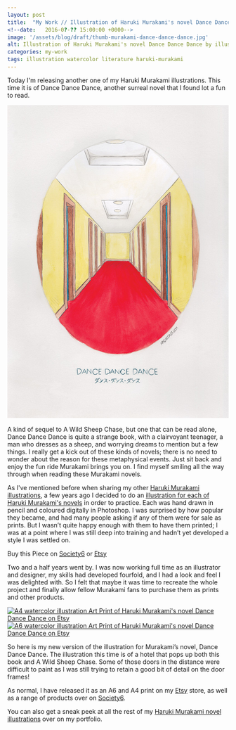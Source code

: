 ```yaml
---
layout: post
title:  "My Work // Illustration of Haruki Murakami's novel Dance Dance Dance"
<!--date: 	2016-0?-?? 15:00:00 +0000-->
image: '/assets/blog/draft/thumb-murakami-dance-dance-dance.jpg'
alt: Illustration of Haruki Murakami's novel Dance Dance Dance by illustrator / artist Karen Muray of A Rose Cast
categories: my-work
tags: illustration watercolor literature haruki-murakami
---
```


<p class="intro">Today I'm releasing another one of my Haruki Murakami illustrations. This time it is of Dance Dance Dance, another surreal novel that I found lot a fun to read.</p>

![Watercolor illustration of Haruki Murakami's novel Dance Dance Dance by illustrator / artist Karen Muray of A Rose Cast](/assets/folio/murakami/illustration-murakami-dance.jpg "Watercolor illustration of Haruki Murakami's novel Dance Dance Dance by illustrator / artist Karen Muray of A Rose Cast")

A kind of sequel to A Wild Sheep Chase, but one that can be read alone, Dance Dance Dance is quite a strange book, with a clairvoyant teenager, a man who dresses as a sheep, and worrying dreams to mention but a few things. I really get a kick out of these kinds of novels; there is no need to wonder about the reason for these metaphysical events. Just sit back and enjoy the fun ride Murakami brings you on. I find myself smiling all the way through when reading these Murakami novels.

As I've mentioned before when sharing my other [Haruki Murakami illustrations](/tag/Haruki-Murakami/ "Watercolour Illustration for Haruki Murakami's Novels"), a few years ago I decided to do an [illustration for each of Haruki Murakami's novels](http://www.akaihane.co.uk/post/54588755092/haruki-murakami "The original Haruki Murakami novel illustrations") in order to practice. Each was hand drawn in pencil and coloured digitally in Photoshop. I was surprised by how popular they became, and had many people asking if any of them were for sale as prints. But I wasn’t quite happy enough with them to have them printed; I was at a point where I was still deep into training and hadn’t yet developed a style I was settled on.

<div class="highlight">
  <p>Buy <span class="the">this</span> Piece <span class="the">on</span>
    <a href="https://society6.com/product/LINK" title="Buy Watercolor illustration of Haruki Murakami's novel Dance Dance Dance on the A Rose Cast Society6 store">Society6</a>
    <span class="the">or</span>
    <a href="https://www.etsy.com/shop/ARoseCast?section_id=18192366" title="Buy Watercolor illustration of Haruki Murakami's novel Dance Dance Dance on the A Rose Cast Etsy store">Etsy</a>
  </p>
</div>

Two and a half years went by. I was now working full time as an illustrator and designer, my skills had developed fourfold, and I had a look and feel I was delighted with. So I felt that maybe it was time to recreate the whole project and finally allow fellow Murakami fans to purchase them as prints and other products.

<div class="row">
	<div class="col-md-6">
		<a href="https://www.etsy.com/shop/ARoseCast?section_id=18192366" title="A4 watercolor illustration Art Print of Haruki Murakami's novel Dance Dance Dance on Etsy"><img src="/assets/blog/draft/a4-illustration-murakami-dance-dance-dance.jpg" alt="A4 watercolor illustration Art Print of Haruki Murakami's novel Dance Dance Dance on Etsy"></a>
	</div>
	<div class="col-md-6">
		<a href="https://www.etsy.com/shop/ARoseCast?section_id=18192366" title="A6 watercolor illustration Art Print of Haruki Murakami's novel Dance Dance Dance on Etsy"><img src="/assets/blog/draft/a6-illustration-murakami-dance-dance-dance.jpg" alt="A6 watercolor illustration Art Print of Haruki Murakami's novel Dance Dance Dance on Etsy"></a>
	</div>
</div>

So here is my new version of the illustration for Murakami’s novel, Dance Dance Dance. The illustration this time is of a hotel that pops up both this book and A Wild Sheep Chase. Some of those doors in the distance were difficult to paint as I was still trying to retain a good bit of detail on the door frames!

As normal, I have released it as an A6 and A4 print on my [Etsy](https://www.etsy.com/shop/ARoseCast?section_id=18192366 "Watercolour Illustration for Haruki Murakami's Dance Dance Dance on Esty") store, as well as a range of products over on [Society6](LINK "Watercolour Illustration for Haruki Murakami's Dance Dance Dance on Esty").

You can also get a sneak peek at all the rest of my <a href="/project/illustration-murakami.html" title="Haruki Murakami novel watercolor illustrations by illustrator / artist Karen Muray of A Rose Cast">Haruki Murakami novel illustrations</a> over on my portfolio.